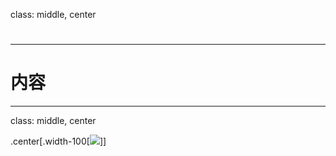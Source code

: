 class: middle, center

# 

---
# 内容

---
class: middle, center

.center[.width-100[![](./fig/.svg)]]
